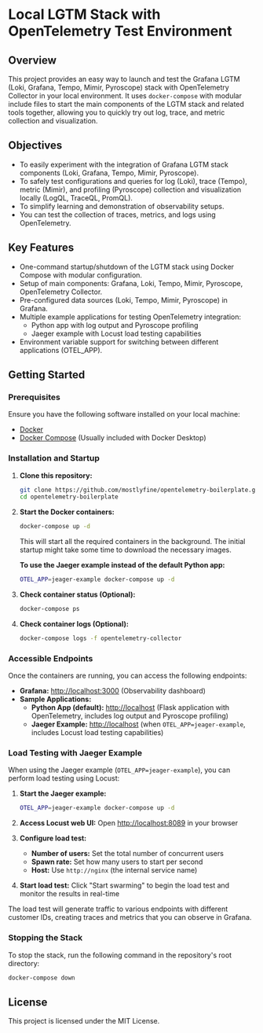 # Local LGTM Stack with OpenTelemetry Test Environment

## Overview

This project provides an easy way to launch and test the Grafana LGTM (Loki, Grafana, Tempo, Mimir, Pyroscope) stack with OpenTelemetry Collector in your local environment.
It uses `docker-compose` with modular include files to start the main components of the LGTM stack and related tools together, allowing you to quickly try out log, trace, and metric collection and visualization.

## Objectives

* To easily experiment with the integration of Grafana LGTM stack components (Loki, Grafana, Tempo, Mimir, Pyroscope).
* To safely test configurations and queries for log (Loki), trace (Tempo), metric (Mimir), and profiling (Pyroscope) collection and visualization locally (LogQL, TraceQL, PromQL).
* To simplify learning and demonstration of observability setups.
* You can test the collection of traces, metrics, and logs using OpenTelemetry.

## Key Features

* One-command startup/shutdown of the LGTM stack using Docker Compose with modular configuration.
* Setup of main components: Grafana, Loki, Tempo, Mimir, Pyroscope, OpenTelemetry Collector.
* Pre-configured data sources (Loki, Tempo, Mimir, Pyroscope) in Grafana.
* Multiple example applications for testing OpenTelemetry integration:
  - Python app with log output and Pyroscope profiling
  - Jaeger example with Locust load testing capabilities
* Environment variable support for switching between different applications (OTEL_APP).

## Getting Started

### Prerequisites

Ensure you have the following software installed on your local machine:

* [Docker](https://docs.docker.com/get-docker/)
* [Docker Compose](https://docs.docker.com/compose/install/) (Usually included with Docker Desktop)

### Installation and Startup

1.  **Clone this repository:**
    ```bash
    git clone https://github.com/mostlyfine/opentelemetry-boilerplate.git
    cd opentelemetry-boilerplate
    ```

2.  **Start the Docker containers:**
    ```bash
    docker-compose up -d
    ```
    This will start all the required containers in the background. The initial startup might take some time to download the necessary images.

    **To use the Jaeger example instead of the default Python app:**
    ```bash
    OTEL_APP=jeager-example docker-compose up -d
    ```

3.  **Check container status  (Optional):**
    ```bash
    docker-compose ps
    ```

4.  **Check container logs  (Optional):**
    ```bash
    docker-compose logs -f opentelemetry-collector
    ```

### Accessible Endpoints

Once the containers are running, you can access the following endpoints:

* **Grafana:** [http://localhost:3000](http://localhost:3000) (Observability dashboard)
* **Sample Applications:**
  - **Python App (default):** [http://localhost](http://localhost) (Flask application with OpenTelemetry, includes log output and Pyroscope profiling)
  - **Jaeger Example:** [http://localhost](http://localhost) (when `OTEL_APP=jeager-example`, includes Locust load testing capabilities)


### Load Testing with Jaeger Example

When using the Jaeger example (`OTEL_APP=jeager-example`), you can perform load testing using Locust:

1. **Start the Jaeger example:**
   ```bash
   OTEL_APP=jeager-example docker-compose up -d
   ```

2. **Access Locust web UI:**
   Open [http://localhost:8089](http://localhost:8089) in your browser

3. **Configure load test:**
   - **Number of users:** Set the total number of concurrent users
   - **Spawn rate:** Set how many users to start per second
   - **Host:** Use `http://nginx` (the internal service name)

4. **Start load test:**
   Click "Start swarming" to begin the load test and monitor the results in real-time

The load test will generate traffic to various endpoints with different customer IDs, creating traces and metrics that you can observe in Grafana.

### Stopping the Stack

To stop the stack, run the following command in the repository's root directory:

```bash
docker-compose down
```

## License

This project is licensed under the MIT License.
